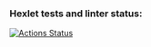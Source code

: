 ### Hexlet tests and linter status:
[![Actions Status](https://github.com/0pilione/python-project-50/actions/workflows/hexlet-check.yml/badge.svg)](https://github.com/0pilione/python-project-50/actions)
